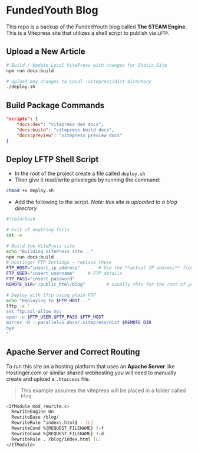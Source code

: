# FundedYouth Blog

This repo is a backup of the FundedYouth blog called **The STEAM Engine**. This is a Vitepress site that utilizes a shell script to publish via `LFTP`.

## Upload a New Article

```bash
# Build / Update Local VitePress with changes for Static Site
npm run docs:build

# Upload any changes to Local .vitepress/dist directory
./deploy.sh
```

## Build Package Commands

```json
"scripts": {
    "docs:dev": "vitepress dev docs",
    "docs:build": "vitepress build docs",
    "docs:preview": "vitepress preview docs"
}
```

## Deploy LFTP Shell Script

- In the root of the project create a file called `deploy.sh`
- Then give it read/write priveleges by running the command:

```sh
chmod +x deploy.sh
```

- Add the following to the script. _Note: this site is uploaded to a blog directory_

```sh
#!/bin/bash

# Exit if anything fails
set -e

# Build the VitePress site
echo "Building VitePress site..."
npm run docs:build
# Hostinger FTP Settings — replace these
FTP_HOST="insert_ip_address"       # Use the **actual IP address** from Hostinger
FTP_USER="insert_username"     # FTP details
FTP_PASS="insert_password"
REMOTE_DIR="/public_html/blog"        # Usually this for the root of your site

# Deploy with lftp using plain FTP
echo "Deploying to $FTP_HOST..."
lftp -e "
set ftp:ssl-allow no;
open -u $FTP_USER,$FTP_PASS $FTP_HOST
mirror -R --parallel=5 docs/.vitepress/dist $REMOTE_DIR
bye
"
```

## Apache Server and Correct Routing

To run this site on a hosting platform that uses an **Apache Server** like Hostinger.com or similar shared webhosting you will need to manually create and upload a `.htaccess` file.

> This example assumes the vitepress will be placed in a folder called `blog`

```bash
<IfModule mod_rewrite.c>
  RewriteEngine On
  RewriteBase /blog/
  RewriteRule ^index\.html$ - [L]
  RewriteCond %{REQUEST_FILENAME} !-f
  RewriteCond %{REQUEST_FILENAME} !-d
  RewriteRule . /blog/index.html [L]
</IfModule>
```
